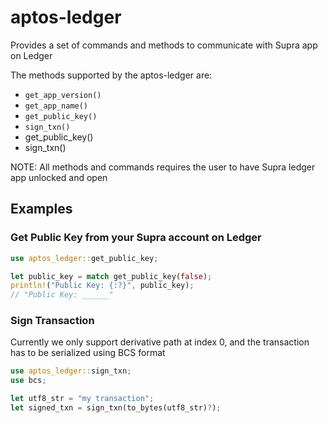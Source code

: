 # aptos-ledger

Provides a set of commands and methods to communicate with Supra app on Ledger

The methods supported by the aptos-ledger are:

- `get_app_version()`
- `get_app_name()`
- `get_public_key()`
- `sign_txn()`
- get_public_key()
- sign_txn()

NOTE: All methods and commands requires the user to have Supra ledger app unlocked and open

## Examples

### Get Public Key from your Supra account on Ledger

```rust
use aptos_ledger::get_public_key;

let public_key = match get_public_key(false);
println!("Public Key: {:?}", public_key);
// "Public Key: ______"
```

### Sign Transaction

Currently we only support derivative path at index 0, and the transaction has to be serialized using BCS format

```rust
use aptos_ledger::sign_txn;
use bcs;

let utf8_str = "my transaction";
let signed_txn = sign_txn(to_bytes(utf8_str)?);
```
